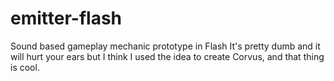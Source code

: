 emitter-flash
=============

Sound based gameplay mechanic prototype in Flash
It's pretty dumb and it will hurt your ears but I think I used the idea to create Corvus, and that thing is cool.

